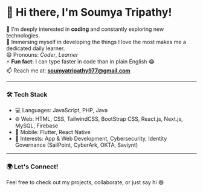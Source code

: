 # 👋 Hi there, I'm Soumya Tripathy!

👀 I'm deeply interested in **coding** and constantly exploring new technologies.  
🌱 Immersing myself in developing the things I love the most makes me a dedicated daily learner.  
😄 Pronouns: *Coder*, *Learner*  
⚡ **Fun fact:** I can type faster in code than in plain English 😂  
📫 Reach me at: **soumyatripathy977@gmail.com**

---

### 🛠️ Tech Stack
- 💻 Languages: JavaScript, PHP, Java
- 🌐 Web: HTML, CSS, TailwindCSS, BootStrap CSS, React.js, Next.js, MySQL, Firebase
- 📱 Mobile: Flutter, React Native
- 🔐 Interests: App & Web Development, Cybersecurity, Identity Governance (SailPoint, CyberArk, OKTA, Saviynt)

---

### 🌍 Let's Connect!
Feel free to check out my projects, collaborate, or just say hi 😄



